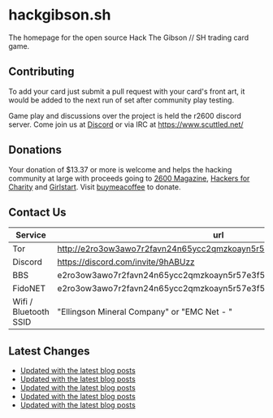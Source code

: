 # hackgibson.sh
The homepage for the open source Hack The Gibson // SH trading card game.


## Contributing

To add your card just submit a pull request with your card's front art, it would be added to the next run of set after community play testing.

Game play and discussions over the project is held the r2600 discord server. Come join us at [Discord](https://discord.com/invite/9hABUzz) or via IRC at https://www.scuttled.net/


## Donations

Your donation of $13.37 or more is welcome and helps the hacking community at large with proceeds going to [2600 Magazine](https://2600.com/), [Hackers for Charity](https://hackersforcharity.org) and [Girlstart](https://girlstart.org).  Visit [buymeacoffee](https://www.buymeacoffee.com/hackgibson.sh) to donate.


## Contact Us

Service | url
-|-
Tor | http://e2ro3ow3awo7r2favn24n65ycc2qmzkoayn5r57e3f56nvjwdcgg32ad.onion
Discord | https://discord.com/invite/9hABUzz
BBS | e2ro3ow3awo7r2favn24n65ycc2qmzkoayn5r57e3f56nvjwdcgg32ad.onion:23
FidoNET | e2ro3ow3awo7r2favn24n65ycc2qmzkoayn5r57e3f56nvjwdcgg32ad.onion:24554
Wifi / Bluetooth SSID | "Ellingson Mineral Company" or "EMC Net - <fidonet address>"

## Latest Changes
<!-- BLOG-POST-LIST:START -->
- [Updated with the latest blog posts](https://github.com/DFW2600/hackgibson.sh/commit/3706a1f97ad7601ca79bbe7df51ac7111c0e3fb7)
- [Updated with the latest blog posts](https://github.com/DFW2600/hackgibson.sh/commit/091908325f86aeba19325901f4a5ddec7b08b6b1)
- [Updated with the latest blog posts](https://github.com/DFW2600/hackgibson.sh/commit/5c66e4a22627d79efb2d4aef74799da07dd516e7)
- [Updated with the latest blog posts](https://github.com/DFW2600/hackgibson.sh/commit/d1a94137a89291c18c24fbc4a914ed2310db8a00)
- [Updated with the latest blog posts](https://github.com/DFW2600/hackgibson.sh/commit/cb2866b28064bae161a89a2b75c8b83a871c67ce)
<!-- BLOG-POST-LIST:END -->
